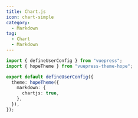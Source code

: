 ```yaml
---
title: Chart.js
icon: chart-simple
category:
  - Markdown
tag:
  - Chart
  - Markdown
---
```


<!-- @include: @md-enhance/guide/chart/chartjs.md#before -->

```ts twoslash {7} title=".vuepress/config.ts"
import { defineUserConfig } from "vuepress";
import { hopeTheme } from "vuepress-theme-hope";

export default defineUserConfig({
  theme: hopeTheme({
    markdown: {
      chartjs: true,
    },
  }),
});
```

<!-- @include: @md-enhance/guide/chart/chartjs.md#after -->
